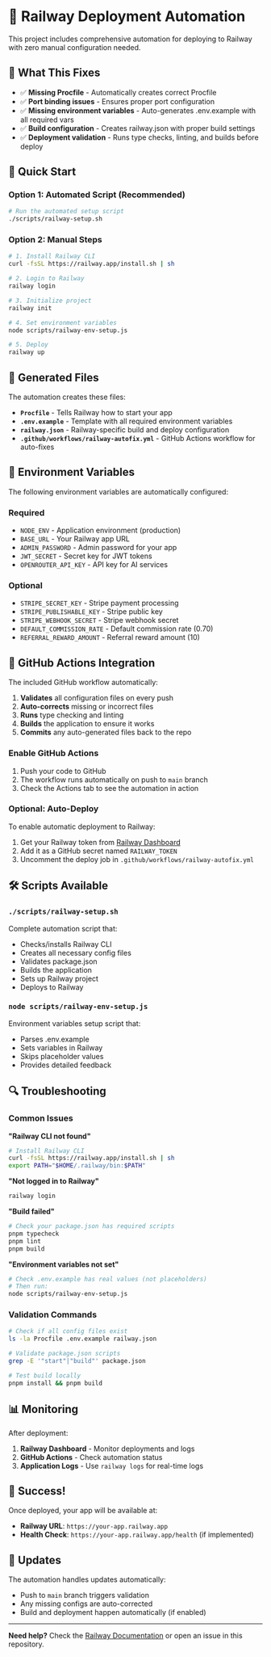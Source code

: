 # 🚀 Railway Deployment Automation

This project includes comprehensive automation for deploying to Railway with zero manual configuration needed.

## 🎯 What This Fixes

- ✅ **Missing Procfile** - Automatically creates correct Procfile
- ✅ **Port binding issues** - Ensures proper port configuration
- ✅ **Missing environment variables** - Auto-generates .env.example with all required vars
- ✅ **Build configuration** - Creates railway.json with proper build settings
- ✅ **Deployment validation** - Runs type checks, linting, and builds before deploy

## 🚀 Quick Start

### Option 1: Automated Script (Recommended)
```bash
# Run the automated setup script
./scripts/railway-setup.sh
```

### Option 2: Manual Steps
```bash
# 1. Install Railway CLI
curl -fsSL https://railway.app/install.sh | sh

# 2. Login to Railway
railway login

# 3. Initialize project
railway init

# 4. Set environment variables
node scripts/railway-env-setup.js

# 5. Deploy
railway up
```

## 📁 Generated Files

The automation creates these files:

- **`Procfile`** - Tells Railway how to start your app
- **`.env.example`** - Template with all required environment variables
- **`railway.json`** - Railway-specific build and deploy configuration
- **`.github/workflows/railway-autofix.yml`** - GitHub Actions workflow for auto-fixes

## 🔧 Environment Variables

The following environment variables are automatically configured:

### Required
- `NODE_ENV` - Application environment (production)
- `BASE_URL` - Your Railway app URL
- `ADMIN_PASSWORD` - Admin password for your app
- `JWT_SECRET` - Secret key for JWT tokens
- `OPENROUTER_API_KEY` - API key for AI services

### Optional
- `STRIPE_SECRET_KEY` - Stripe payment processing
- `STRIPE_PUBLISHABLE_KEY` - Stripe public key
- `STRIPE_WEBHOOK_SECRET` - Stripe webhook secret
- `DEFAULT_COMMISSION_RATE` - Default commission rate (0.70)
- `REFERRAL_REWARD_AMOUNT` - Referral reward amount (10)

## 🤖 GitHub Actions Integration

The included GitHub workflow automatically:

1. **Validates** all configuration files on every push
2. **Auto-corrects** missing or incorrect files
3. **Runs** type checking and linting
4. **Builds** the application to ensure it works
5. **Commits** any auto-generated files back to the repo

### Enable GitHub Actions

1. Push your code to GitHub
2. The workflow runs automatically on push to `main` branch
3. Check the Actions tab to see the automation in action

### Optional: Auto-Deploy

To enable automatic deployment to Railway:

1. Get your Railway token from [Railway Dashboard](https://railway.app/account/tokens)
2. Add it as a GitHub secret named `RAILWAY_TOKEN`
3. Uncomment the deploy job in `.github/workflows/railway-autofix.yml`

## 🛠️ Scripts Available

### `./scripts/railway-setup.sh`
Complete automation script that:
- Checks/installs Railway CLI
- Creates all necessary config files
- Validates package.json
- Builds the application
- Sets up Railway project
- Deploys to Railway

### `node scripts/railway-env-setup.js`
Environment variables setup script that:
- Parses .env.example
- Sets variables in Railway
- Skips placeholder values
- Provides detailed feedback

## 🔍 Troubleshooting

### Common Issues

**"Railway CLI not found"**
```bash
# Install Railway CLI
curl -fsSL https://railway.app/install.sh | sh
export PATH="$HOME/.railway/bin:$PATH"
```

**"Not logged in to Railway"**
```bash
railway login
```

**"Build failed"**
```bash
# Check your package.json has required scripts
pnpm typecheck
pnpm lint
pnpm build
```

**"Environment variables not set"**
```bash
# Check .env.example has real values (not placeholders)
# Then run:
node scripts/railway-env-setup.js
```

### Validation Commands

```bash
# Check if all config files exist
ls -la Procfile .env.example railway.json

# Validate package.json scripts
grep -E '"start"|"build"' package.json

# Test build locally
pnpm install && pnpm build
```

## 📊 Monitoring

After deployment:

1. **Railway Dashboard** - Monitor deployments and logs
2. **GitHub Actions** - Check automation status
3. **Application Logs** - Use `railway logs` for real-time logs

## 🎉 Success!

Once deployed, your app will be available at:
- **Railway URL**: `https://your-app.railway.app`
- **Health Check**: `https://your-app.railway.app/health` (if implemented)

## 🔄 Updates

The automation handles updates automatically:
- Push to `main` branch triggers validation
- Any missing configs are auto-corrected
- Build and deployment happen automatically (if enabled)

---

**Need help?** Check the [Railway Documentation](https://docs.railway.app/) or open an issue in this repository.